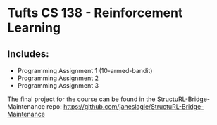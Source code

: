# Tufts CS 138 - Reinforcement Learning

## Includes:
- Programming Assignment 1 (10-armed-bandit)
- Programming Assignment 2
- Programming Assignment 3

The final project for the course can be found in the StructuRL-Bridge-Maintenance repo: https://github.com/janeslagle/StructuRL-Bridge-Maintenance
